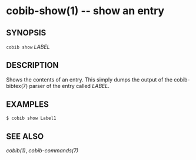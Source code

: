 cobib-show(1) -- show an entry
==============================

## SYNOPSIS

`cobib show` _LABEL_

## DESCRIPTION

Shows the contents of an entry.
This simply dumps the output of the cobib-bibtex(7) parser of the entry called _LABEL_.

## EXAMPLES

```bash
$ cobib show Label1
```

## SEE ALSO

_cobib(1)_, _cobib-commands(7)_

[//]: # ( vim: set ft=markdown tw=0: )

